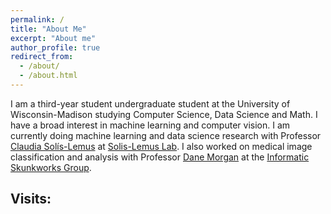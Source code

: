 ```yaml
---
permalink: /
title: "About Me"
excerpt: "About me"
author_profile: true
redirect_from: 
  - /about/
  - /about.html
---
```


I am a third-year student undergraduate student at the University of Wisconsin-Madison studying Computer Science, Data Science and Math. I have a broad interest in machine learning and computer vision. I am currently doing machine learning and data science research with Professor [Claudia Solís-Lemus](https://crsl4.github.io/pages/about.html) at [Solis-Lemus Lab](https://solislemuslab.github.io//pages/research.html). I also worked on medical image classification and analysis with Professor [Dane Morgan](https://directory.engr.wisc.edu/mse/Faculty/Morgan_Dane/) at the [Informatic Skunkworks Group](https://skunkworks.engr.wisc.edu/).

## Visits:
<script type='text/javascript' id='clustrmaps' src='//cdn.clustrmaps.com/map_v2.js?cl=080808&w=250&t=n&d=ABtdSHmMiNLSNZl0JZ-rvooIJRKV7m3dwWJmeAGJZ4k&co=ffffff&cmo=3acc3a&cmn=ff5353&ct=808080'></script>